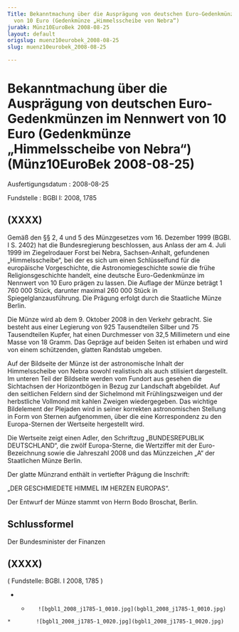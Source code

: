 ```yaml
---
Title: Bekanntmachung über die Ausprägung von deutschen Euro-Gedenkmünzen im Nennwert
  von 10 Euro (Gedenkmünze „Himmelsscheibe von Nebra“)
jurabk: Münz10EuroBek 2008-08-25
layout: default
origslug: muenz10eurobek_2008-08-25
slug: muenz10eurobek_2008-08-25

---
```


# Bekanntmachung über die Ausprägung von deutschen Euro-Gedenkmünzen im Nennwert von 10 Euro (Gedenkmünze „Himmelsscheibe von Nebra“) (Münz10EuroBek 2008-08-25)

Ausfertigungsdatum
:   2008-08-25

Fundstelle
:   BGBl I: 2008, 1785


## (XXXX)

Gemäß den §§ 2, 4 und 5 des Münzgesetzes vom 16. Dezember 1999 (BGBl.
I S. 2402) hat die Bundesregierung beschlossen, aus Anlass der am 4.
Juli 1999 im Ziegelrodauer Forst bei Nebra, Sachsen-Anhalt, gefundenen
„Himmelsscheibe“, bei der es sich um einen Schlüsselfund für die
europäische Vorgeschichte, die Astronomiegeschichte sowie die frühe
Religionsgeschichte handelt, eine deutsche Euro-Gedenkmünze im
Nennwert von 10 Euro prägen zu lassen. Die Auflage der Münze beträgt 1
760 000 Stück, darunter maximal 260 000 Stück in
Spiegelglanzausführung. Die Prägung erfolgt durch die Staatliche Münze
Berlin.

Die Münze wird ab dem 9. Oktober 2008 in den Verkehr gebracht. Sie
besteht aus einer Legierung von 925 Tausendteilen Silber und 75
Tausendteilen Kupfer, hat einen Durchmesser von 32,5 Millimetern und
eine Masse von 18 Gramm. Das Gepräge auf beiden Seiten ist erhaben und
wird von einem schützenden, glatten Randstab umgeben.

Auf der Bildseite der Münze ist der astronomische Inhalt der
Himmelsscheibe von Nebra sowohl realistisch als auch stilisiert
dargestellt. Im unteren Teil der Bildseite werden vom Fundort aus
gesehen die Sichtachsen der Horizontbögen in Bezug zur Landschaft
abgebildet. Auf den seitlichen Feldern sind der Sichelmond mit
Frühlingszweigen und der herbstliche Vollmond mit kahlen Zweigen
wiedergegeben. Das wichtige Bildelement der Plejaden wird in seiner
korrekten astronomischen Stellung in Form von Sternen aufgenommen,
über die eine Korrespondenz zu den Europa-Sternen der Wertseite
hergestellt wird.

Die Wertseite zeigt einen Adler, den Schriftzug „BUNDESREPUBLIK
DEUTSCHLAND“, die zwölf Europa-Sterne, die Wertziffer mit der Euro-
Bezeichnung sowie die Jahreszahl 2008 und das Münzzeichen „A“ der
Staatlichen Münze Berlin.

Der glatte Münzrand enthält in vertiefter Prägung die Inschrift:

„DER GESCHMIEDETE HIMMEL IM HERZEN EUROPAS“.

Der Entwurf der Münze stammt von Herrn Bodo Broschat, Berlin.


## Schlussformel

Der Bundesminister der Finanzen


## (XXXX)

( Fundstelle: BGBl. I 2008, 1785 )

*    *        ![bgbl1_2008_j1785-1_0010.jpg](bgbl1_2008_j1785-1_0010.jpg)
    *        ![bgbl1_2008_j1785-1_0020.jpg](bgbl1_2008_j1785-1_0020.jpg)


